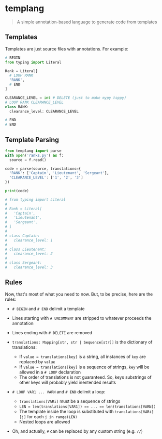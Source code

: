# templang

> A simple annotation-based language to generate code from templates

## Templates

Templates are just source files with annotations. For example:

```python
# BEGIN
from typing import Literal

Rank = Literal[
  # LOOP RANK
  'RANK',
  # END
]

CLEARANCE_LEVEL = int # DELETE (just to make mypy happy)
# LOOP RANK CLEARANCE_LEVEL
class RANK:
  clearance_level: CLEARANCE_LEVEL

# END
# END
```

## Template Parsing

```python
from templang import parse
with open('ranks.py') as f:
  source = f.read()

code = parse(source, translations={
  'RANK': ['Captain', 'Lieutenant', 'Sergeant'],
  'CLEARANCE_LEVEL': ['1', '2', '3']
})

print(code)

# from typing import Literal
# 
# Rank = Literal[
#   'Captain',
#   'Lieutenant',
#   'Sergeant',
# ]
# 
# class Captain:
#   clearance_level: 1
# 
# class Lieutenant:
#   clearance_level: 2
# 
# class Sergeant:
#   clearance_level: 3
```

## Rules

Now, that's most of what you need to now. But, to be precise, here are the rules:

- `# BEGIN` and `# END` delimit a template
- Lines starting with `# UNCOMMENT` are stripped to whatever proceeds the annotation
- Lines ending with `# DELETE` are removed
- `translations: Mapping[str, str | Sequence[str]]` is the dictionary of translations:
  - If `value = translations[key]` is a string, all instances of `key` are replaced by `value`
  - If `value = translations[key]` is a sequence of strings, `key` will be allowed in a `# LOOP` declaration
  - The order of translations is not guaranteed. So, keys substrings of other keys will probably yield inentended results
- `# LOOP VAR1 ... VARN` and `# END` delimit a loop:
  - `translations[VARi]` must be a sequence of strings
  - `LEN = len(translations[VAR1]) == ... == len(translations[VARN])`
  - The template inside the loop is substituted with `translations[VARi][j]` for each `j in range(LEN)`	
  - Nested loops are allowed

- Oh, and actually, `#` can be replaced by any custom string (e.g. `//`)